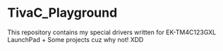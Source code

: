# TivaC_Playground

This repository contains my special drivers written for EK-TM4C123GXL LaunchPad + Some projects cuz why not! XDD

